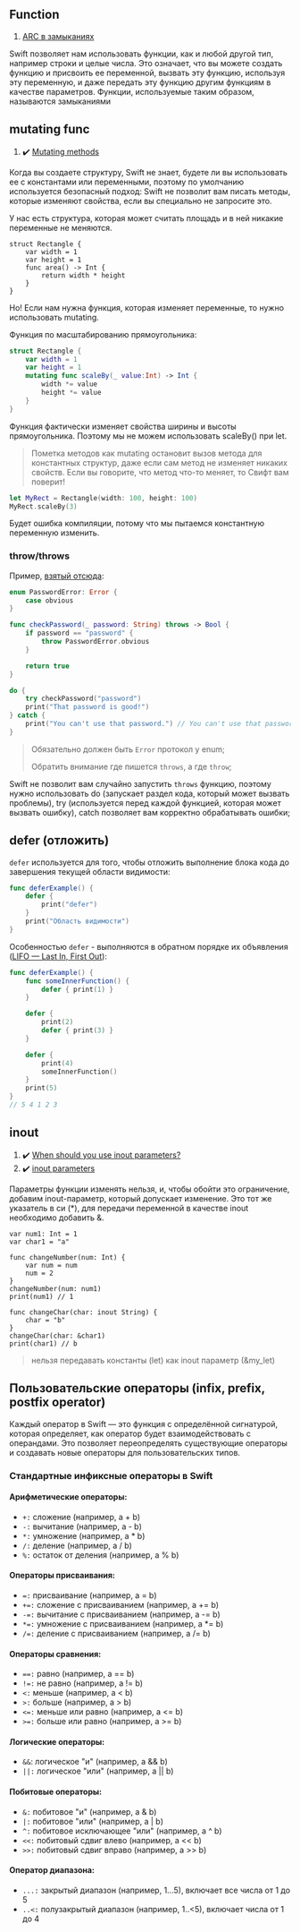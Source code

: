 ## Function

1. [ARC в замыканиях](https://www.youtube.com/watch?v=-oPDbicto7k&list=PLtovLaW_R9-N-KECYTUWqQaVtBXhufJfw&index=34&ab_channel=SwiftBook)

Swift позволяет нам использовать функции, как и любой другой тип, например строки и целые числа. Это означает, что вы можете создать функцию и присвоить ее переменной, вызвать эту функцию, используя эту переменную, и даже передать эту функцию другим функциям в качестве параметров. Функции, используемые таким образом, называются замыканиями

## mutating func

1. :heavy_check_mark: [Mutating methods](https://www.hackingwithswift.com/sixty/7/5/mutating-methods)

Когда вы создаете структуру, Swift не знает, будете ли вы использовать ее с константами или переменными, поэтому по умолчанию используется безопасный подход: Swift не позволит вам писать методы, которые изменяют свойства, если вы специально не запросите это.

У нас есть структура, которая может считать площадь и в ней никакие переменные не меняются.
```
struct Rectangle {
    var width = 1
    var height = 1
    func area() -> Int {
        return width * height
    }
}
```

Но! Если нам нужна функция, которая изменяет переменные, то нужно использовать mutating.

Функция по масштабированию прямоугольника:

```swift
struct Rectangle {
    var width = 1
    var height = 1
    mutating func scaleBy(_ value:Int) -> Int {
        width *= value
        height *= value
    }
}
```

Функция фактически изменяет свойства ширины и высоты прямоугольника. Поэтому мы не можем использовать scaleBy() при let.

> Пометка методов как mutating остановит вызов метода для константных структур, даже если сам метод не изменяет никаких свойств. Если вы говорите, что метод что-то меняет, то Свифт вам поверит!

```swift
let MyRect = Rectangle(width: 100, height: 100)
MyRect.scaleBy(3)
```
Будет ошибка компиляции, потому что мы пытаемся константную переменную изменить.

### throw/throws
Пример, [взятый отсюда](https://www.hackingwithswift.com/sixty/5/8/writing-throwing-functions):

```swift
enum PasswordError: Error {
    case obvious
}

func checkPassword(_ password: String) throws -> Bool {
    if password == "password" {
        throw PasswordError.obvious
    }

    return true
}

do {
    try checkPassword("password")
    print("That password is good!")
} catch {
    print("You can't use that password.") // You can't use that password.
}
```

> Обязательно должен быть `Error` протокол у enum;
>
> Обратить внимание где пишется `throws`, а где `throw`;
>

Swift не позволит вам случайно запустить `throws` функцию, поэтому нужно использовать do (запускает раздел кода, который может вызвать проблемы), try (используется перед каждой функцией, которая может вызвать ошибку), catch позволяет вам корректно обрабатывать ошибки;

## defer (отложить)

`defer` используется для того, чтобы отложить выполнение блока кода до завершения текущей области видимости:

```swift
func deferExample() {
    defer { 
        print("defer")
    }
    print("Область видимости")
}
```

Особенностью `defer` - выполняются в обратном порядке их объявления ([LIFO — Last In, First Out](/3%20Memory%20and%20Concurrency/3.1%20Memory/3.1.2%20RandomAccessMemory/3.1.2.2%20Stack.md)):

```swift
func deferExample() {
    func someInnerFunction() {
        defer { print(1) }
    }

    defer {
        print(2)
        defer { print(3) }
    }

    defer {
        print(4)
        someInnerFunction()
    }
    print(5)
}
// 5 4 1 2 3
```


## inout

1. :heavy_check_mark: [When should you use inout parameters?](https://www.hackingwithswift.com/quick-start/understanding-swift/when-should-you-use-inout-parameters)
2. :heavy_check_mark: [inout parameters](https://www.hackingwithswift.com/sixty/5/10/inout-parameters)

Параметры функции изменять нельзя, и, чтобы обойти это ограничение, добавим inout-параметр, который допускает изменение. Это тот же указатель в си (*), для передачи переменной в качестве inout необходимо добавить &.

```
var num1: Int = 1
var char1 = "a"

func changeNumber(num: Int) {
    var num = num
    num = 2
}
changeNumber(num: num1)
print(num1) // 1

func changeChar(char: inout String) {
    char = "b"
}
changeChar(char: &char1)
print(char1) // b
```

> нельзя передавать константы (let) как inout параметр (&my_let)

## Пользовательские операторы (infix, prefix, postfix operator)

Каждый оператор в Swift — это функция с определённой сигнатурой, которая определяет, как оператор будет взаимодействовать с операндами. Это позволяет переопределять существующие операторы и создавать новые операторы для пользовательских типов.

### Стандартные инфиксные операторы в Swift

#### Арифметические операторы:

* `+:` сложение (например, a + b)
* `-:` вычитание (например, a - b)
* `*:` умножение (например, a * b)
* `/:` деление (например, a / b)
* `%:` остаток от деления (например, a % b)

#### Операторы присваивания:

* `=:` присваивание (например, a = b)
* `+=:` сложение с присваиванием (например, a += b)
* `-=:` вычитание с присваиванием (например, a -= b)
* `*=:` умножение с присваиванием (например, a *= b)
* `/=:` деление с присваиванием (например, a /= b)

#### Операторы сравнения:

* `==:` равно (например, a == b)
* `!=:` не равно (например, a != b)
* `<:` меньше (например, a < b)
* `>:` больше (например, a > b)
* `<=:` меньше или равно (например, a <= b)
* `>=:` больше или равно (например, a >= b)

#### Логические операторы:

* `&&`: логическое "и" (например, a && b)
* `||:` логическое "или" (например, a || b)

#### Побитовые операторы:

* `&:` побитовое "и" (например, a & b)
* `|:` побитовое "или" (например, a | b)
* `^:` побитовое исключающее "или" (например, a ^ b)
* `<<:` побитовый сдвиг влево (например, a << b)
* `>>:` побитовый сдвиг вправо (например, a >> b)

####  Оператор диапазона:

* `...:` закрытый диапазон (например, 1...5), включает все числа от 1 до 5
* `..<:` полузакрытый диапазон (например, 1..<5), включает числа от 1 до 4






